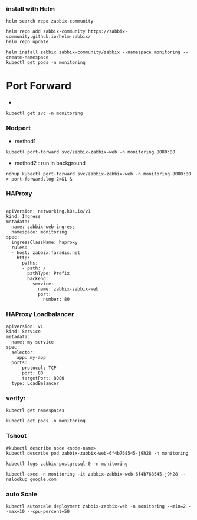 ### install with Helm
```
helm search repo zabbix-community
```
```
helm repo add zabbix-community https://zabbix-community.github.io/helm-zabbix/
helm repo update
```

```
helm install zabbix zabbix-community/zabbix --namespace monitoring --create-namespace
kubectl get pods -n monitoring
```
# Port Forward
- 
```
kubectl get svc -n monitoring
```
### Nodport
- method1
```
kubectl port-forward svc/zabbix-zabbix-web -n monitoring 8080:80
```
- method2 : run in background
```
nohup kubectl port-forward svc/zabbix-zabbix-web -n monitoring 8080:80 > port-forward.log 2>&1 &
```
### HAProxy
```

apiVersion: networking.k8s.io/v1
kind: Ingress
metadata:
  name: zabbix-web-ingress
  namespace: monitoring
spec:
  ingressClassName: haproxy
  rules:
  - host: zabbix.faradis.net
    http:
      paths:
      - path: /
        pathType: Prefix
        backend:
          service:
            name: zabbix-zabbix-web
            port:
              number: 80

```
### HAProxy Loadbalancer
```
apiVersion: v1
kind: Service
metadata:
  name: my-service
spec:
  selector:
    app: my-app
  ports:
    - protocol: TCP
      port: 80
      targetPort: 8080
  type: LoadBalancer

```

### verify:
```
kubectl get namespaces
```
```
kubectl get pods -n monitoring
```



### Tshoot
```
#kubectl describe node <node-name>
kubectl describe pod zabbix-zabbix-web-6f4b768545-j9h28 -n monitoring
```

```
kubectl logs zabbix-postgresql-0 -n monitoring
```

```
kubectl exec -n monitoring -it zabbix-zabbix-web-6f4b768545-j9h28 -- nslookup google.com
```
### auto Scale
```
kubectl autoscale deployment zabbix-zabbix-web -n monitoring --min=2 --max=10 --cpu-percent=50

```
